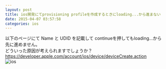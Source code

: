 ```yaml
---
layout: post
title: ios開発にてprovisioning profileを作成するときにloading...から進まない
date: 2015-04-07 03:57:58
categories: ios
---
```

<!-- {% raw %} -->
<p>以下のページにて Name と UDID を記載して continueを押してもloading...から先に進めません。<br>
どういった原因が考えられますでしょうか？<br>
<a href="https://developer.apple.com/account/ios/device/deviceCreate.action" rel="nofollow noreferrer">https://developer.apple.com/account/ios/device/deviceCreate.action</a><br>
<img src="https://i.gyazo.com/78b53dd78c98c1e9a80d5ebfd949dd0c.png" alt="ios"></p>
<!-- {% endraw %} -->
